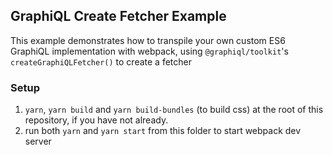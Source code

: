 ## GraphiQL Create Fetcher Example

This example demonstrates how to transpile your own custom ES6 GraphiQL implementation with webpack, using `@graphiql/toolkit`'s `createGraphiQLFetcher()` to create a fetcher

### Setup

1. `yarn`, `yarn build` and `yarn build-bundles` (to build css) at the root of this repository, if you have not already.
1. run both `yarn` and `yarn start` from this folder to start webpack dev server
